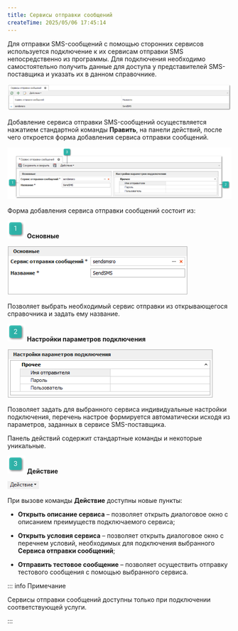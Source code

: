 ```yaml
---
title: Сервисы отправки сообщений
createTime: 2025/05/06 17:45:14
---
```

Для отправки SMS-сообщений с помощью сторонних сервисов используется подключение к их сервисам отправки SMS непосредственно из программы. Для подключения необходимо самостоятельно получить данные для доступа у представителей SMS-поставщика и указать их в данном справочнике.

![](../../../assets/specification/image389.png)

Добавление сервиса отправки SMS-сообщений осуществляется нажатием стандартной команды **Править**, на панели действий, после чего откроется форма добавления сервиса отправки сообщений.

![](../../../assets/specification/image390.png)

Форма добавления сервиса отправки сообщений состоит из:

![](../../../assets/specification/image006.png) **Основные**

![](../../../assets/specification/image391.png)

Позволяет выбрать необходимый сервис отправки из открывающегося справочника и задать ему название.

![](../../../assets/specification/image008.png) **Настройки параметров подключения**

![](../../../assets/specification/image392.png)

Позволяет задать для выбранного сервиса индивидуальные настройки подключения, перечень настрое формируется автоматически исходя из параметров, заданных в сервисе SMS-поставщика.

Панель действий содержит стандартные команды и некоторые уникальные.

![](../../../assets/specification/image009.png) **Действие**

![](../../../assets/specification/image393.png)

При вызове команды **Действие** доступны новые пункты:

- **Открыть описание сервиса** – позволяет открыть диалоговое окно с описанием преимуществ подключаемого сервиса;

- **Открыть условия сервиса** – позволяет открыть диалоговое окно с перечнем условий, необходимых для подключения выбранного **Сервиса отправки сообщений**;

- **Отправить тестовое сообщение** – позволяет осуществить отправку тестового сообщения с помощью выбранного сервиса.

::: info Примечание

Сервисы отправки сообщений доступны только при подключении соответствующей услуги.

:::



